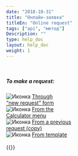 ```yaml
---
date: "2018-10-31"
title: "Онлайн-заявка"
titleEn: "Online request"
tags: ["api", "метод"]
Description: ""
type: help_doc
layout: help_doc
weight: 1
---
```


<br/>

##### To make a request:

  </div>
    <div class="row text-inline">
      <div>
       <img src="/img/icon/ico-from-form.png" alt="Иконка">
        <a href="http://my.fesco.com/help/new_order/online_order/from_new_order/">
          Through<br>“new request” form
        </a>
      </div>
      <div>
       <img src="/img/icon/ico-from-calc.png" alt="Иконка">
        <a href="http://my.fesco.com/help/new_order/online_order/from_calculator/">
          From the<br>Calculator menu
        </a>
      </div>
      <div>
       <img src="/img/icon/ico-from-copy.png" alt="Иконка">
        <a href="http://my.fesco.com/help/new_order/online_order/copy/">
          From a previous<br>request (copy)
        </a>
      </div>
      <div>
       <img src="/img/icon/ico-from-template.png" alt="Иконка">
        <a href="http://my.fesco.com/help/new_order/online_order/templates/">
          From template
        </a>
      </div>
    </div>

<br/>
{{<alert icon="info-circle" color="alert1-light" text="Online application/request doesn’t need to be copied in written form. Online request is an official request for transportation." close="false">}}

